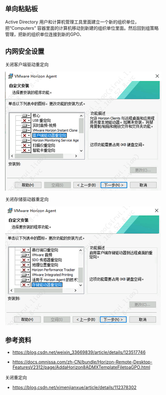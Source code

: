 ## 单向粘贴板

Active Directory 用户和计算机管理工具里面建立一个新的组织单位，把“Computers” 容器里面的计算机移动到新建的组织单位里面。然后回到组策略管理，把新的组织单位连接到新的GPO、

## 内网安全设置

关闭客户端驱动重定向

![image-20250607184939198](./.assets/集中组策略管理/image-20250607184939198.png)

关闭存储驱动器重定向

![image-20250607184910170](./.assets/集中组策略管理/image-20250607184910170.png)

## 参考资料

- <https://blog.csdn.net/weixin_33669839/article/details/123517746>

- <https://docs.omnissa.com/zh-CN/bundle/Horizon-Remote-Desktop-FeaturesV2312/page/AddaHorizon8ADMXTemplateFiletoaGPO.html>

关闭重定向

- <https://blog.csdn.net/ximenjianxue/article/details/112378302>